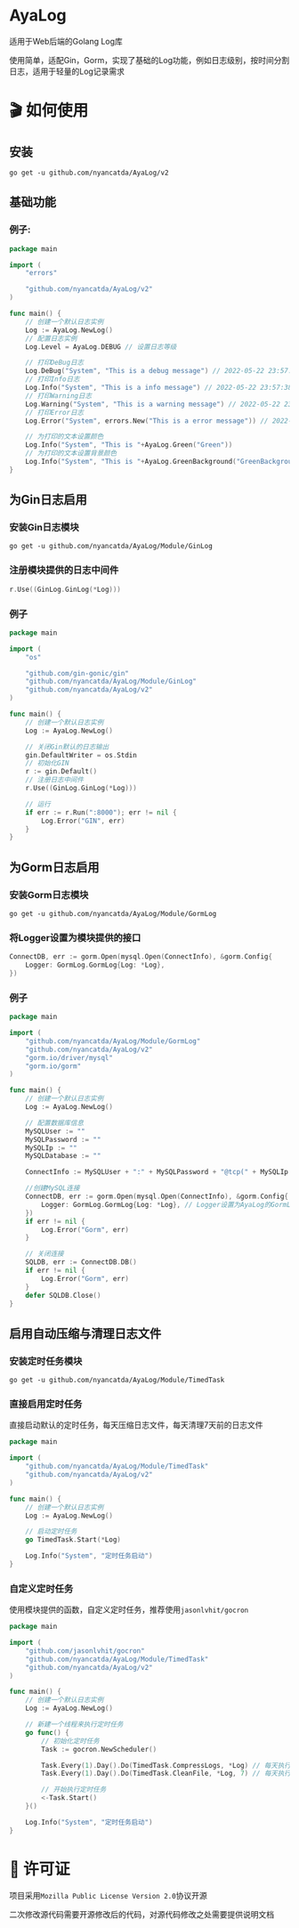 <!--
 * @Author: NyanCatda
 * @Date: 2022-05-22 22:28:05
 * @LastEditTime: 2022-11-27 00:14:01
 * @LastEditors: NyanCatda
 * @Description: 自述文件
 * @FilePath: \AyaLog\README.md
-->
# AyaLog
适用于Web后端的Golang Log库

使用简单，适配Gin，Gorm，实现了基础的Log功能，例如日志级别，按时间分割日志，适用于轻量的Log记录需求

# 🎬 如何使用
## 安装
```
go get -u github.com/nyancatda/AyaLog/v2
```

## 基础功能
### 例子: 
``` go
package main

import (
	"errors"

	"github.com/nyancatda/AyaLog/v2"
)

func main() {
	// 创建一个默认日志实例
	Log := AyaLog.NewLog()
	// 配置日志实例
	Log.Level = AyaLog.DEBUG // 设置日志等级

	// 打印DeBug日志
	Log.DeBug("System", "This is a debug message") // 2022-05-22 23:57:38 DEBUG [System] This is a debug message
	// 打印Info日志
	Log.Info("System", "This is a info message") // 2022-05-22 23:57:38 INFO [System] This is a info message
	// 打印Warning日志
	Log.Warning("System", "This is a warning message") // 2022-05-22 23:57:38 WARNING [System] This is a warning message
	// 打印Error日志
	Log.Error("System", errors.New("This is a error message")) // 2022-05-22 23:57:38 ERROR [System] This is a error message

	// 为打印的文本设置颜色
	Log.Info("System", "This is "+AyaLog.Green("Green"))
	// 为打印的文本设置背景颜色
	Log.Info("System", "This is "+AyaLog.GreenBackground("GreenBackground"))
}
```

## 为Gin日志启用
### 安装Gin日志模块
```
go get -u github.com/nyancatda/AyaLog/Module/GinLog
```
### 注册模块提供的日志中间件
``` go
r.Use((GinLog.GinLog(*Log)))
```
### 例子
``` go
package main

import (
	"os"

	"github.com/gin-gonic/gin"
	"github.com/nyancatda/AyaLog/Module/GinLog"
	"github.com/nyancatda/AyaLog/v2"
)

func main() {
	// 创建一个默认日志实例
	Log := AyaLog.NewLog()

	// 关闭Gin默认的日志输出
	gin.DefaultWriter = os.Stdin
	// 初始化GIN
	r := gin.Default()
	// 注册日志中间件
	r.Use((GinLog.GinLog(*Log)))

	// 运行
	if err := r.Run(":8000"); err != nil {
		Log.Error("GIN", err)
	}
}
```

## 为Gorm日志启用
### 安装Gorm日志模块
```
go get -u github.com/nyancatda/AyaLog/Module/GormLog
```
### 将Logger设置为模块提供的接口
``` go
ConnectDB, err := gorm.Open(mysql.Open(ConnectInfo), &gorm.Config{
	Logger: GormLog.GormLog{Log: *Log},
})
```
### 例子
``` go
package main

import (
	"github.com/nyancatda/AyaLog/Module/GormLog"
	"github.com/nyancatda/AyaLog/v2"
	"gorm.io/driver/mysql"
	"gorm.io/gorm"
)

func main() {
	// 创建一个默认日志实例
	Log := AyaLog.NewLog()

	// 配置数据库信息
	MySQLUser := ""
	MySQLPassword := ""
	MySQLIp := ""
	MySQLDatabase := ""

	ConnectInfo := MySQLUser + ":" + MySQLPassword + "@tcp(" + MySQLIp + ")/" + MySQLDatabase + "?charset=utf8mb4&parseTime=True&loc=Local"

	//创建MySQL连接
	ConnectDB, err := gorm.Open(mysql.Open(ConnectInfo), &gorm.Config{
		Logger: GormLog.GormLog{Log: *Log}, // Logger设置为AyaLog的GormLog模块
	})
	if err != nil {
		Log.Error("Gorm", err)
	}

	// 关闭连接
	SQLDB, err := ConnectDB.DB()
	if err != nil {
		Log.Error("Gorm", err)
	}
	defer SQLDB.Close()
}
```

## 启用自动压缩与清理日志文件
### 安装定时任务模块
```
go get -u github.com/nyancatda/AyaLog/Module/TimedTask
```
### 直接启用定时任务
直接启动默认的定时任务，每天压缩日志文件，每天清理7天前的日志文件
``` go
package main

import (
	"github.com/nyancatda/AyaLog/Module/TimedTask"
	"github.com/nyancatda/AyaLog/v2"
)

func main() {
	// 创建一个默认日志实例
	Log := AyaLog.NewLog()

	// 启动定时任务
	go TimedTask.Start(*Log)

	Log.Info("System", "定时任务启动")
}
```
### 自定义定时任务
使用模块提供的函数，自定义定时任务，推荐使用`jasonlvhit/gocron`
``` go
package main

import (
	"github.com/jasonlvhit/gocron"
	"github.com/nyancatda/AyaLog/Module/TimedTask"
	"github.com/nyancatda/AyaLog/v2"
)

func main() {
	// 创建一个默认日志实例
	Log := AyaLog.NewLog()

	// 新建一个线程来执行定时任务
	go func() {
		// 初始化定时任务
		Task := gocron.NewScheduler()

		Task.Every(1).Day().Do(TimedTask.CompressLogs, *Log) // 每天执行一次日志压缩任务
		Task.Every(1).Day().Do(TimedTask.CleanFile, *Log, 7) // 每天执行一次日志清理任务，清理7天前的日志文件

		// 开始执行定时任务
		<-Task.Start()
	}()

	Log.Info("System", "定时任务启动")
}
```

# 📖 许可证
项目采用`Mozilla Public License Version 2.0`协议开源

二次修改源代码需要开源修改后的代码，对源代码修改之处需要提供说明文档